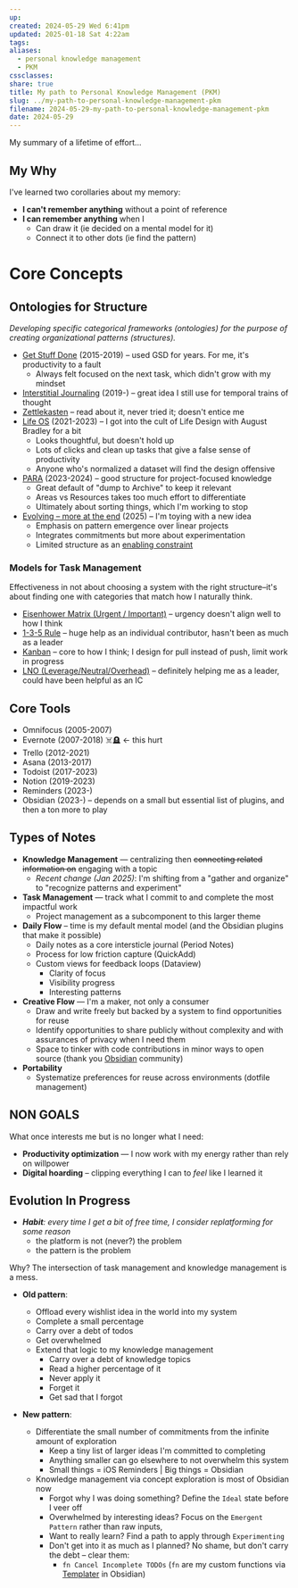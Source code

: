 ```yaml
---
up: 
created: 2024-05-29 Wed 6:41pm
updated: 2025-01-18 Sat 4:22am
tags: 
aliases:
  - personal knowledge management
  - PKM
cssclasses: 
share: true
title: My path to Personal Knowledge Management (PKM)
slug: ../my-path-to-personal-knowledge-management-pkm
filename: 2024-05-29-my-path-to-personal-knowledge-management-pkm
date: 2024-05-29
---
```

My summary of a lifetime of effort...

## My Why 

I've learned two corollaries about my memory: 

- **I can't remember anything** without a point of reference
- **I can remember anything** when I 
	- Can draw it (ie decided on a mental model for it)
	- Connect it to other dots (ie find the pattern)

# Core Concepts

## Ontologies for Structure

*Developing specific categorical frameworks (ontologies) for the purpose of creating organizational patterns (structures).*

- [Get Stuff Done](https://todoist.com/productivity-methods/getting-things-done) (2015-2019) – used GSD for years. For me, it's productivity to a fault
	- Always felt focused on the next task, which didn't grow with my mindset
- [Interstitial Journaling](https://betterhumans.pub/replace-your-to-do-list-with-interstitial-journaling-to-increase-productivity-4e43109d15ef) (2019-) – great idea I still use for temporal trains of thought
- [Zettlekasten](https://zettelkasten.de) – read about it, never tried it; doesn't entice me
- [Life OS](https://www.yearzero.io/) (2021-2023) – I got into the cult of Life Design with August Bradley for a bit
	- Looks thoughtful, but doesn't hold up
	- Lots of clicks and clean up tasks that give a false sense of productivity
	- Anyone who's normalized a dataset will find the design offensive
- [PARA](https://fortelabs.com/blog/para/) (2023-2024) – good structure for project-focused knowledge
	- Great default of "dump to Archive" to keep it relevant
	- Areas vs Resources takes too much effort to differentiate
	- Ultimately about sorting things, which I'm working to stop
- [Evolving – more at the end](2024-05-29-my-path-to-personal-knowledge-management-pkm.md##evolution-in-progress) (2025) – I'm toying with a new idea 
	- Emphasis on pattern emergence over linear projects
	- Integrates commitments but more about experimentation
	- Limited structure as an [enabling constraint](https://cutlefish.substack.com/p/making-things-better-with-enabling)

### Models for Task Management

Effectiveness in not about choosing a system with the right structure–it's about finding one with categories that match how I naturally think.

- [Eisenhower Matrix (Urgent / Important)](https://todoist.com/productivity-methods/eisenhower-matrix) – urgency doesn't align well to how I think
- [1-3-5 Rule](https://www.themuse.com/advice/a-better-todo-list-the-135-rule) – huge help as an individual contributor, hasn't been as much as a leader 
- [Kanban](https://www.atlassian.com/agile/kanban#:~:text=In%20Japanese%2C%20kanban%20literally%20translates,in%20a%20highly%20visual%20manner.) – core to how I think; I design for pull instead of push, limit work in progress
- [LNO (Leverage/Neutral/Overhead)](https://www.dualoop.com/blog/shreyas-doshi-the-lno-effectiveness-framework) – definitely helping me as a leader, could have been helpful as an IC

## Core Tools 

- Omnifocus (2005-2007)
- Evernote (2007-2018) ☠️🪦 <- this hurt
- Trello (2012-2021)
- Asana (2013-2017)
- Todoist (2017-2023)
- Notion (2019-2023)
- Reminders (2023-)
- Obsidian (2023-) – depends on a small but essential list of plugins, and then a ton more to play

## Types of Notes

- **Knowledge Management** — centralizing then ~~connecting related information on~~ engaging with a topic
	- *Recent change (Jan 2025)*: I'm shifting from a "gather and organize" to "recognize patterns and experiment" 
- **Task Management** — track what I commit to and complete the most impactful work
	- Project management as a subcomponent to this larger theme
- **Daily Flow** – time is my default mental model  (and the Obsidian plugins that make it possible)
	- Daily notes as a core intersticle journal (Period Notes)
	- Process for low friction capture (QuickAdd)
	- Custom views for feedback loops (Dataview)
		- Clarity of focus
		- Visibility progress
		- Interesting patterns
- **Creative Flow** — I'm a maker, not only a consumer
	- Draw and write freely but backed by a system to find opportunities for reuse
	- Identify opportunities to share publicly without complexity and with assurances of privacy when I need them
	- Space to tinker with code contributions in minor ways to open source (thank you [Obsidian](https://obsidian.md/) community)
- **Portability**
	- Systematize preferences for reuse across environments (dotfile management)

## NON GOALS

What once interests me but is no longer what I need: 
- **Productivity optimization** — I now work with my energy rather than rely on willpower
- **Digital hoarding** – clipping everything I can to *feel* like I learned it

## Evolution In Progress

- ***Habit**: every time I get a bit of free time, I consider replatforming for some reason*
	-  the platform is not (never?) the problem
	-  the pattern is the problem

Why? The intersection of task management and knowledge management is a mess. 

-  **Old pattern**:
	- Offload every wishlist idea in the world into my system
	- Complete a small percentage
	- Carry over a debt of todos
	- Get overwhelmed
	- Extend that logic to my knowledge management
		- Carry over a debt of knowledge topics
		- Read a higher percentage of it
		- Never apply it 
		- Forget it
		- Get sad that I forgot
  
-  **New pattern**:
	-  Differentiate the small number of commitments from the infinite amount of exploration 
		- Keep a tiny list of larger ideas I'm committed to completing
		- Anything smaller can go elsewhere to not overwhelm this system
		- Small things = iOS Reminders | Big things = Obsidian
	- Knowledge management via concept exploration is most of Obsidian now
		- Forgot why I was doing something? Define the `Ideal` state before I veer off
		- Overwhelmed by interesting ideas? Focus on the `Emergent Pattern` rather than raw inputs,
		- Want to really learn? Find a path to apply through `Experimenting`
		- Don't get into it as much as I planned? No shame, but don't carry the debt – clear them: 
			- `fn Cancel Incomplete TODOs` (`fn` are my custom functions via [Templater](https://zachyoung.dev/posts/templater-snippets) in Obsidian)